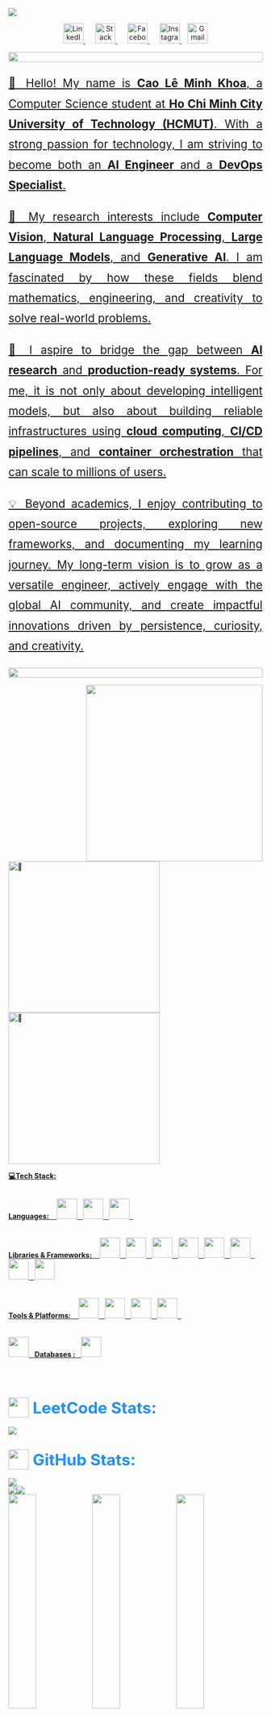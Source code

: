 <!-- Última actualización: 2025-09-05 01:00:14 UTC -->
<p>
    <img src="https://readme-typing-svg.demolab.com/?lines=Hi%20there,%20I'm%20Cao%20Khoa!&font=Fira%20Code&center=true&width=600&height=45&color=1E90FF&vCenter=true&pause=1000&size=30" />
</p>

<!--- Adding Header Elements -->
<p align="center">
    <a href="https://linkedin.com/in/cao-khoa-1b09141b8">
        <img src="asset/linkedIn.png" height="40" alt="LinkedIn">
    </a>&nbsp;&nbsp;&nbsp;&nbsp;
    <a href="https://stackoverflow.com/users/23644108">
        <img src="asset/stackoverflow.png" height="40" alt="Stack Overflow">
    </a>&nbsp;&nbsp;&nbsp;&nbsp;
    <a href="https://facebook.com/caokhoa.140">
        <img src="asset/facebook.png" height="40" alt="Facebook">
    </a>&nbsp;&nbsp;&nbsp;&nbsp;
    <a href="https://instagram.com/caokhoa298">
        <img src="asset/instagram.png" height="40" alt="Instagram">
    </a>&nbsp;&nbsp;
    <a href="https://mail.google.com/mail/?view=cm&to=godminhkhoa@gmail.com">
        <img src="asset/gmail.png" height="40" alt="Gmail">

</p>

<img src="asset/line.gif" height="20" width="100%">

<div align="justify" style="font-size: 1.6em; line-height: 1.8;">
  <p>
    👋 Hello! My name is <b>Cao Lê Minh Khoa</b>, a Computer Science student at 
    <b>Ho Chi Minh City University of Technology (HCMUT)</b>. With a strong passion for technology, 
    I am striving to become both an <b>AI Engineer</b> and a <b>DevOps Specialist</b>.
  </p>

  <p>
    🔬 My research interests include <b>Computer Vision</b>, <b>Natural Language Processing</b>, 
    <b>Large Language Models</b>, and <b>Generative AI</b>. I am fascinated by how these fields 
    blend mathematics, engineering, and creativity to solve real-world problems.
  </p>

  <p>
    🚀 I aspire to bridge the gap between <b>AI research</b> and <b>production-ready systems</b>. 
    For me, it is not only about developing intelligent models, but also about building reliable 
    infrastructures using <b>cloud computing</b>, <b>CI/CD pipelines</b>, and <b>container orchestration</b> 
    that can scale to millions of users.
  </p>

  <p>
    💡 Beyond academics, I enjoy contributing to open-source projects, exploring new frameworks, 
    and documenting my learning journey. My long-term vision is to grow as a versatile engineer, 
    actively engage with the global AI community, and create impactful innovations driven by 
    persistence, curiosity, and creativity.
  </p>
</div>



<img src="asset/line.gif" height="20" width="100%">

<img src="asset/mygif2.gif" min-width="300px" max-width="300px" width="350px" align="right"><img width="300" alt="🦑" src="https://raw.githubusercontent.com/khoalearningcode/khoalearningcode/main/github-metrics.svg"><br>
<img  width="300" alt="🦑" src="https://raw.githubusercontent.com/khoalearningcode/khoalearningcode/main/metrics.plugin.isocalendar.fullyear.svg">
<!-- [![trophy](https://github-profile-trophy.vercel.app/?username=khoalearningcode&theme=dark_lover)](https://github.com/khoalearningcode/github-profile-trophy) -->


**💻Tech Stack:**<br><br>
<p>
<b>Languages:</b>&nbsp;&nbsp;&nbsp;
    <img src="asset/c++.png" height="40"/>&nbsp;&nbsp;
    <img src="asset/java.png" height="40"/>&nbsp;&nbsp;
    <img src="asset/python.png" height="40"/>&nbsp;&nbsp;
    <br><br><br>
<b>Libraries & Frameworks:</b>&nbsp;&nbsp;&nbsp;
    <img src="asset/springboot.png" height="40"/>&nbsp;&nbsp;
    <img src="asset/numpy.png" height="40"/>&nbsp;&nbsp;
    <img src="asset/keras.png" height="40"/>&nbsp;&nbsp;
    <img src="asset/tensorflow.png" height="40"/>&nbsp;&nbsp;
    <img src="asset/pandas.png" height="40"/>&nbsp;&nbsp;
    <img src="asset/pytorch.png" height="40"/>&nbsp;&nbsp;
    <img src="asset/scikit-learn.png" height="40"/>&nbsp;&nbsp;
    <img src="asset/matplotlib.png" height="40"/><br><br><br>
    <b>Tools & Platforms:</b>&nbsp;&nbsp;&nbsp;
    <img src="asset/git.png" height="40"/>&nbsp;&nbsp;
    <img src="asset/githubicon.png" height="40"/>&nbsp;&nbsp;
    <img src="asset/vsCode.png" height="40"/>&nbsp;&nbsp;
    <img src="asset/jupyter.png" height="40"/>&nbsp;&nbsp;
    <br><br><br>
    <img src="asset/databases.png" height="40">&nbsp;&nbsp;&nbsp;<b>Databases :</b>&nbsp;&nbsp;&nbsp;<img src="asset/mysql.png" height="40">
</p><br><br>

<h2 style="color:#1E90FF; display: flex; align-items: center;">
    <a href="https://leetcode.com/u/godminhkhoa/" style="display: inline-flex; align-items: center; text-decoration: none;">
        <img src="asset/leetcode.svg" height="40" style="vertical-align: middle; margin-right: 8px;"></a>
        <span style="color:#1E90FF; font-size: 1.5em; vertical-align: middle;">LeetCode Stats:</span>
</h2>

<p>
    <a href="https://leetcode.com/u/godminhkhoa/">
    <img src="https://leetcard.jacoblin.cool/godminhkhoa?theme=unicorn&ext=heatmap">
    </a>
</p>

<h2 style="color:#1E90FF; display: flex; align-items: center;">
    <a href="https://github.com/khoalearningcode" style="display: inline-flex; align-items: center; text-decoration: none;">
        <img src="asset/github_social media_icon.png" height="40" style="vertical-align: middle; margin-right: 8px;"></a>
        <span style="color:#1E90FF; font-size: 1.5em; vertical-align: middle;">GitHub Stats:</span>
    
</h2>
<p>
    <img src="https://github-readme-streak-stats-eight.vercel.app/?user=khoalearningcode&theme=dracula&hide_border=true&sideNums=e8df7a&fire=e8df7a&dates=e8df7a"><br>
    <img src="https://github-readme-stats.vercel.app/api/top-langs/?username=khoalearningcode&theme=dracula&include_all_commits=true&count_private=true&hide_border=true&layout=donut&custom_title=godminhkhoa's%20Most%20Used%20Languages&text_color=1E90FF"><img src="https://github-readme-stats.vercel.app/api?username=khoalearningcode&show_icons=f&line_height=30&rank_icon=github&theme=dracula&hide_border=true&text_color=1E90FF"><br>
    <img src="https://github-profile-summary-cards.vercel.app/api/cards/repos-per-language?username=khoalearningcode&theme=dracula&exclude={}" width="33%"><img src="https://github-profile-summary-cards.vercel.app/api/cards/most-commit-language?username=khoalearningcode&theme=dracula&exclude={exclude}" width="33%"><img src="https://github-profile-summary-cards.vercel.app/api/cards/productive-time?username=khoalearningcode&theme=dracula&utcOffset=+5" width="33%"><br>
    <img src="https://github-profile-summary-cards.vercel.app/api/cards/profile-details?username=khoalearningcode&theme=dracula" width="100%">
    <img src="https://github-readme-activity-graph.vercel.app/graph?username=khoalearningcode&theme=github-compact">
    <p align="center"><img src="asset/snakegridtitle.gif" width="500" ></p>
    <img src="https://raw.githubusercontent.com/khoalearningcode/khoalearningcode/output/github-snake-dark.svg" width="100%"><br>
    <img src="./profile-3d-contrib/profile-night-green.svg" alt="3D Contributions"/>
</p>

<!-- Contador de visitas -->
<p align="center">
  <a href="https://count.getloli.com/" target="_blank">
    <img src="https://count.getloli.com/get/@khoalearningcode_repo?theme=3d-num" alt="Visitor counter" />
  </a>
</p>

<div align="center">
  <h3 style="color:#e8df7a;">✍️ Random Dev Quote</h3>
  <img src="https://quotes-github-readme.vercel.app/api?type=vertical&quoteColor=4169E1&authorColor=d8d8dd&backgroundColor=191622&symbolColor=e8df7a">
</div>

<hr>


<img src="asset/line.gif" width="100%" height="100">
<div align="center">

```diff
+@ @ @ @ @ @ @ @ @ @ @ @ @ @ @ @ @ @ @ @ @ @ @ @ @ @ @ @+
@@       o o                                           @@
@@       | |                                           @@
@@      _L_L_                                          @@
@@   ❮\/__-__\/❯  A habit missed once is a mistake,    @@
@@   ❮(|~o.o~|)❯    A habit missed twice is a start    @@
@@   ❮/ \`-'/ \❯          of new habit!                @@
@@     _/`U'\_                                         @@
@@    ( .   . )     .----------------------------.     @@
@@   / /     \ \    | while( ! (succed=try() ) ) |     @@
@@   \ |  ,  | /    '----------------------------'     @@
@@    \|=====|/                                        @@
@@     |_.^._|                                         @@
@@     | |"| |                                         @@
@@     ( ) ( )   Testing leads to failure              @@
@@     |_| |_|   and failure leads to understanding    @@
@@ _.-' _j L_ '-._                                     @@
@@(___.'     '.___)                                    @@
+@ @ @ @ @ @ @ @ @ @ @ @ @ @ @ @ @ @ @ @ @ @ @ @ @ @ @ @+
```
  
</div>
<img src="asset/line.gif" height="100" width="100%">
<img src="https://media.giphy.com/media/2fC8cduAc35UIAxHDE/giphy.gif" width="150" align="right">&nbsp;&nbsp;&nbsp;&nbsp;&nbsp;&nbsp;&nbsp;&nbsp;&nbsp;&nbsp;&nbsp;&nbsp;&nbsp;&nbsp;&nbsp;&nbsp;&nbsp;&nbsp;&nbsp;&nbsp;&nbsp;&nbsp;&nbsp;&nbsp;&nbsp;&nbsp;&nbsp;&nbsp;&nbsp;&nbsp;&nbsp;&nbsp;&nbsp;&nbsp;&nbsp;&nbsp;&nbsp;&nbsp;&nbsp;&nbsp;&nbsp;&nbsp;&nbsp;&nbsp;&nbsp;&nbsp;&nbsp;&nbsp;&nbsp;&nbsp;&nbsp;&nbsp;&nbsp;&nbsp;&nbsp;&nbsp;&nbsp;&nbsp;&nbsp;&nbsp;&nbsp;&nbsp;&nbsp;&nbsp;&nbsp;&nbsp;&nbsp;&nbsp;&nbsp;&nbsp;&nbsp;&nbsp;&nbsp;&nbsp;&nbsp;&nbsp;&nbsp;&nbsp;&nbsp;&nbsp;&nbsp;&nbsp;&nbsp;&nbsp;&nbsp;&nbsp;&nbsp;&nbsp;&nbsp;&nbsp;&nbsp;&nbsp;&nbsp;&nbsp;&nbsp;&nbsp;&nbsp;&nbsp;&nbsp;&nbsp;&nbsp;&nbsp;&nbsp;&nbsp;&nbsp;&nbsp;&nbsp;&nbsp;&nbsp;&nbsp;&nbsp;&nbsp;<img src="https://c.tenor.com/3dgbcMt6Kx4AAAAi/spider-insect.gif" width="40">
<img src="asset/footer.svg" width="100%">
